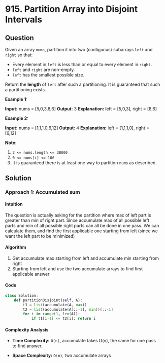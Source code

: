 
# 915. Partition Array into Disjoint Intervals

## Question

Given an array  `nums`, partition it into two (contiguous) subarrays `left` and  `right` so that:

- Every element in  `left` is less than or equal to every element in  `right`.
- `left`  and  `right`  are non-empty.
- `left` has the smallest possible size.

Return the  **length**  of  `left`  after such a partitioning. It is guaranteed that such a partitioning exists.

**Example 1:**

**Input:** nums = [5,0,3,8,6]
**Output:** 3
**Explanation:** left = [5,0,3], right = [8,6]

**Example 2:**

**Input:** nums = [1,1,1,0,6,12]
**Output:** 4
**Explanation:** left = [1,1,1,0], right = [6,12]

**Note:**

1. `2 <= nums.length <= 30000`
2. `0 <= nums[i] <= 106`
3. It is guaranteed there is at least one way to partition  `nums`  as described.

## Solution

### Approach 1: Accumulated sum

#### Intuition

The question is actually asking for the partition where max of left part is greater than min of right part. Since accumulate max of all possible left parts and min of all possible right parts can all be done in one pass. We can calculate them, and find the first applicable one starting from left (since we want the left part to be minimized)

#### Algorithm

1. Get accumulate max starting from left and accumulate min starting from right
2. Starting from left and use the two accumulate arrays to find first applicable answer

#### Code

```python
class Solution:
    def partitionDisjoint(self, A):
        t1 = list(accumulate(A, max)) 
        t2 = list(accumulate(A[::-1], min))[::-1]
        for i in range(1, len(A)):
            if t1[i-1] <= t2[i]: return i
```

#### Complexity Analysis

- **Time Complexity:** `O(n)`, accumulate takes O(n), the same for one pass to find answer.
  
- **Space Complexity:** `O(n)`, two accumulate arrays
